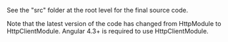 See the "src" folder at the root level for the final source code.

Note that the latest version of the code has changed from HttpModule to
HttpClientModule. Angular 4.3+ is required to use HttpClientModule.